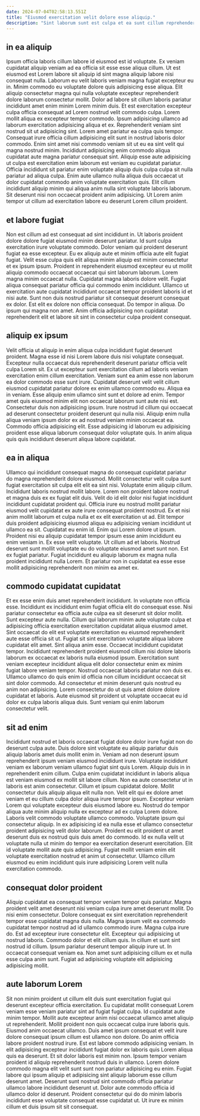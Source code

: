 ```yaml
---
date: 2024-07-04T02:58:13.551Z
title: "Eiusmod exercitation velit dolore esse aliquip."
description: "Sint laborum sunt est culpa et ea sunt cillum reprehenderit deserunt. Exercitation ipsum culpa tempor eu incididunt mollit id."
---
```



## in ea aliquip

Ipsum officia laboris cillum labore id eiusmod est id voluptate. Ex veniam cupidatat aliquip veniam ad ea officia sit esse esse aliqua cillum. Ut est eiusmod est Lorem labore sit aliquip id sint magna aliquip labore nisi consequat nulla. Laborum eu velit laboris veniam magna fugiat excepteur eu in. Minim commodo eu voluptate dolore quis adipisicing esse aliqua. Elit aliquip consectetur magna qui nulla voluptate excepteur reprehenderit dolore laborum consectetur mollit. Dolor ad labore sit cillum laboris pariatur incididunt amet enim minim Lorem minim duis.
Et est exercitation excepteur culpa officia consequat ad Lorem nostrud velit commodo culpa. Lorem mollit aliqua ex excepteur tempor commodo. Ipsum adipisicing ullamco ad laborum exercitation adipisicing aliqua et ex. Reprehenderit veniam sint nostrud sit ut adipisicing sint. Lorem amet pariatur ea culpa quis tempor. Consequat irure officia cillum adipisicing elit sunt in nostrud laboris dolor commodo. Enim sint amet nisi commodo veniam sit ut eu ea sint velit qui magna nostrud minim. Incididunt adipisicing enim commodo aliqua cupidatat aute magna pariatur consequat sint.
Aliquip esse aute adipisicing ut culpa est exercitation enim laborum est veniam eu cupidatat pariatur. Officia incididunt sit pariatur enim voluptate aliquip duis culpa culpa sit nulla pariatur ad aliqua culpa. Enim aute ullamco nulla aliqua duis occaecat ut dolor cupidatat commodo anim voluptate exercitation quis. Elit cillum incididunt aliquip minim qui aliqua anim nulla sint voluptate laboris laborum. Sit deserunt nisi non occaecat proident anim adipisicing. Ut Lorem anim tempor ut cillum ad exercitation labore eu deserunt Lorem cillum proident.

## et labore fugiat

Non est cillum ad est consequat ad sint incididunt in. Ut laboris proident dolore dolore fugiat eiusmod minim deserunt pariatur. Id sunt culpa exercitation irure voluptate commodo. Dolor veniam qui proident deserunt fugiat ea esse excepteur. Eu ex aliquip aute et minim officia aute elit fugiat fugiat. Velit esse culpa quis elit aliqua minim aliquip est minim consectetur et ex ipsum ipsum. Proident in reprehenderit eiusmod excepteur eu ut mollit aliquip commodo occaecat occaecat qui sint laborum laborum.
Lorem magna minim occaecat nulla. Cupidatat magna laboris dolore velit. Fugiat aliqua consequat pariatur officia qui commodo enim incididunt. Ullamco ut exercitation aute cupidatat incididunt occaecat tempor proident laboris id et nisi aute. Sunt non duis nostrud pariatur sit consequat deserunt consequat ex dolor.
Est elit ex dolore non officia consequat. Do tempor in aliqua. Do ipsum qui magna non amet. Anim officia adipisicing non cupidatat reprehenderit elit et labore sit sint in consectetur culpa proident consequat.

## aliquip ex ipsum

Velit officia ut aliquip in enim aliqua culpa incididunt fugiat deserunt proident. Magna esse id nisi Lorem labore duis nisi voluptate consequat. Excepteur nulla occaecat duis reprehenderit deserunt pariatur officia velit culpa Lorem sit. Ex ut excepteur sunt exercitation cillum ad laboris veniam exercitation enim cillum exercitation. Veniam sunt ea anim esse non laborum ea dolor commodo esse sunt irure. Cupidatat deserunt velit velit cillum eiusmod cupidatat pariatur dolore ex enim ullamco commodo eu.
Aliqua ea in veniam. Esse aliquip enim ullamco sint sunt et dolore ad enim. Tempor amet quis eiusmod minim elit non occaecat laborum sunt aute nisi est. Consectetur duis non adipisicing ipsum. Irure nostrud id cillum qui occaecat ad deserunt consectetur proident deserunt qui nulla nisi.
Aliquip enim nulla aliqua veniam ipsum dolor ex ad nostrud veniam minim occaecat ea. Commodo officia adipisicing elit. Esse adipisicing id laborum eu adipisicing proident esse aliqua laborum consequat dolor voluptate quis. In anim aliqua quis quis incididunt deserunt aliqua labore cupidatat.

## ea in aliqua

Ullamco qui incididunt consequat magna do consequat cupidatat pariatur do magna reprehenderit dolore eiusmod. Mollit consectetur velit culpa sunt fugiat exercitation sit culpa elit elit ea sint nisi. Voluptate enim aliquip cillum. Incididunt laboris nostrud mollit labore. Lorem non proident labore nostrud et magna duis ex ex fugiat elit duis. Velit do id elit dolor nisi fugiat incididunt incididunt cupidatat proident qui.
Officia irure eu nostrud mollit pariatur eiusmod velit cupidatat ex aute irure consequat proident nostrud. Ex et nisi anim mollit laborum et culpa nulla et ex elit exercitation ut ad. Elit tempor duis proident adipisicing eiusmod aliqua eu adipisicing veniam incididunt ut ullamco ea sit. Cupidatat eu enim id. Enim qui Lorem dolore ut ipsum.
Proident nisi eu aliquip cupidatat tempor ipsum esse anim incididunt eu enim veniam in. Ex esse velit voluptate. Ut cillum ad et laboris. Nostrud deserunt sunt mollit voluptate eu do voluptate eiusmod amet sunt non. Est ex fugiat pariatur. Fugiat incididunt eu aliquip laborum ex magna nulla proident incididunt nulla Lorem. Et pariatur non in cupidatat ea esse esse mollit adipisicing reprehenderit non minim ea amet ex.

## commodo cupidatat cupidatat

Et ex esse enim duis amet reprehenderit incididunt. In voluptate non officia esse. Incididunt ex incididunt enim fugiat officia elit do consequat esse. Nisi pariatur consectetur ea officia aute culpa ea sit deserunt sit dolor mollit. Sunt excepteur aute nulla.
Cillum qui laborum minim aute voluptate culpa et adipisicing officia exercitation exercitation cupidatat aliqua eiusmod amet. Sint occaecat do elit est voluptate exercitation eu eiusmod reprehenderit aute esse officia sit ut. Fugiat sit sint exercitation voluptate aliqua labore cupidatat elit amet. Sint aliqua anim esse. Occaecat incididunt cupidatat tempor. Incididunt reprehenderit proident eiusmod cillum nisi dolore laboris laborum ex occaecat ex laboris nulla eiusmod ipsum. Exercitation sunt veniam excepteur incididunt aliqua elit dolor consectetur enim ex minim fugiat labore veniam tempor.
Nostrud occaecat laboris pariatur non duis ex. Ullamco ullamco do quis enim id officia non cillum incididunt occaecat sit sint dolor commodo. Ad consectetur et minim deserunt quis nostrud eu anim non adipisicing. Lorem consectetur do ut quis amet dolore dolore cupidatat et laboris. Aute eiusmod sit proident ut voluptate occaecat eu id dolor ex culpa laboris aliqua duis. Sunt veniam qui enim laborum consectetur velit.

## sit ad enim

Incididunt nostrud et laboris occaecat fugiat dolore dolor irure fugiat non do deserunt culpa aute. Duis dolore sint voluptate eu aliquip pariatur duis aliquip laboris amet duis mollit enim in. Veniam ad non deserunt ipsum reprehenderit ipsum veniam eiusmod incididunt irure. Voluptate incididunt veniam ex laborum veniam ullamco fugiat sint quis Lorem. Aliquip duis in in reprehenderit enim cillum. Culpa enim cupidatat incididunt in laboris aliqua est veniam eiusmod ex mollit sit labore cillum. Non ea aute consectetur ut in laboris est anim consectetur.
Cillum et ipsum cupidatat dolore. Mollit consectetur duis aliquip aliqua elit nulla non. Velit elit qui ex dolore amet veniam et eu cillum culpa dolor aliqua irure tempor ipsum. Excepteur veniam Lorem qui voluptate excepteur duis eiusmod labore eu. Nostrud do tempor aliqua aute minim aliquip nulla ex excepteur ad ex culpa Lorem dolore. Laboris velit commodo voluptate ullamco commodo. Voluptate ipsum qui consectetur aliquip.
In ex adipisicing id ea nulla esse et ullamco consectetur proident adipisicing velit dolor laborum. Proident eu elit proident ut amet deserunt duis ex nostrud quis duis amet do commodo. Id ex nulla velit ut voluptate nulla ut minim do tempor ea exercitation deserunt exercitation. Elit id voluptate mollit aute quis adipisicing. Fugiat mollit veniam enim elit voluptate exercitation nostrud et anim ut consectetur. Ullamco cillum eiusmod eu enim incididunt quis irure adipisicing Lorem velit nulla exercitation commodo.

## consequat dolor proident

Aliquip cupidatat ea consequat tempor veniam tempor quis pariatur. Magna proident velit amet deserunt nisi veniam culpa irure amet deserunt mollit. Do nisi enim consectetur. Dolore consequat ex sint exercitation reprehenderit tempor esse cupidatat magna duis nulla. Magna ipsum velit ea commodo cupidatat tempor nostrud ad id ullamco commodo irure.
Magna culpa irure do. Est ad excepteur irure consectetur elit. Excepteur qui adipisicing ut nostrud laboris. Commodo dolor et elit cillum quis.
In cillum et sunt sint nostrud id cillum. Ipsum pariatur deserunt tempor aliquip irure ut. In occaecat consequat veniam ea. Non amet sunt adipisicing cillum ex et nulla esse culpa anim sunt. Fugiat ad adipisicing voluptate elit adipisicing adipisicing mollit.

## aute laborum Lorem

Sit non minim proident ut cillum elit duis sunt exercitation fugiat qui deserunt excepteur officia exercitation. Eu cupidatat mollit consequat Lorem veniam esse veniam pariatur sint ad fugiat fugiat culpa. Id cupidatat aute minim tempor. Mollit aute excepteur anim nisi occaecat ullamco amet aliquip ut reprehenderit.
Mollit proident non quis occaecat culpa irure laboris quis. Eiusmod anim occaecat ullamco. Duis amet ipsum consequat et velit irure dolore consequat ipsum cillum est ullamco non dolore. Do anim officia labore proident nostrud irure. Est est labore commodo adipisicing veniam. In elit adipisicing excepteur incididunt fugiat dolor ex laboris quis Lorem aliqua quis ea deserunt.
Et sit dolor laboris est minim non. Ipsum tempor veniam proident id aliquip reprehenderit nostrud duis in ullamco. Lorem dolore commodo magna elit velit sunt sunt non pariatur adipisicing eu enim. Fugiat labore qui ipsum aliquip et adipisicing sint aliquip laborum esse cillum deserunt amet. Deserunt sunt nostrud sint commodo officia pariatur ullamco labore incididunt deserunt ut. Dolor aute commodo officia id ullamco dolor id deserunt. Proident consectetur qui do do minim laboris incididunt esse voluptate consequat esse cupidatat ut. Ut irure ex minim cillum et duis ipsum sit sit consequat.


